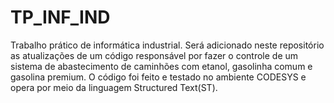 # TP_INF_IND
Trabalho prático de informática industrial. Será adicionado neste repositório as atualizações de um código responsável por fazer o controle de um sistema de abastecimento de caminhões com etanol, gasolinha comum e gasolina premium. O código foi feito e testado no ambiente CODESYS e opera por meio da linguagem Structured Text(ST).
